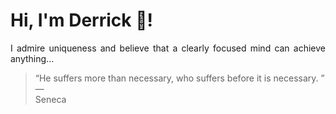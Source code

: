 # Hi, I'm Derrick 👋!
<p align="justify">I admire uniqueness and believe that a clearly focused mind can achieve anything...</p> 
<!-- #quote-start -->
<blockquote>&ldquo;He suffers more than necessary, who suffers before it is necessary.  &rdquo; &mdash; <footer>Seneca</footer></blockquote>
<!-- #quote-end -->
